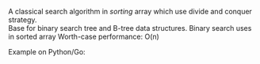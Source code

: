 A classical search algorithm in *sorting* array which use divide and conquer strategy.  
Base for binary search tree and B-tree data structures.
Binary search uses in sorted array
Worth-case performance: O(n)

Example on Python/Go:
